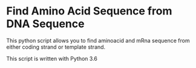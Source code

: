 # Find Amino Acid Sequence from DNA Sequence
This python script allows you to find aminoacid and mRna sequence from either coding strand or template strand.

This script is written with Python 3.6
